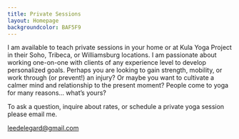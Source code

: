 ```yaml
---
title: Private Sessions
layout: Homepage
backgroundcolor: BAF5F9
---
```


I am available to teach private sessions in your home or at Kula Yoga Project in their Soho, Tribeca, or Williamsburg locations. I am passionate about working one-on-one with clients of any experience level to develop personalized goals. Perhaps you are looking to gain strength, mobility, or work through (or prevent!) an injury? Or maybe you want to cultivate a calmer mind and relationship to the present moment? 
People come to yoga for many reasons... what’s yours? 

To ask a question, inquire about rates, or schedule a private yoga session please email me. 

<a href="mailto:leedelegard@gmail.com?subject=Hello Lee!">leedelegard@gmail.com</a>  
